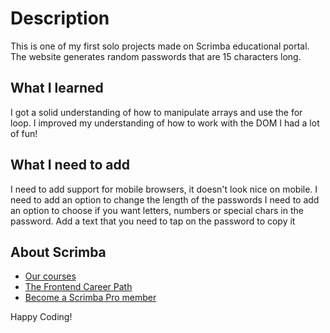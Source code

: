 # Description 
This is one of my first solo projects made on Scrimba educational portal.
The website generates random passwords that are 15 characters long.

## What I learned
I got a solid understanding of how to manipulate arrays and use the for loop. 
I improved my understanding of how to work with the DOM
I had a lot of fun! 

## What I need to add
I need to add support for mobile browsers, it doesn't look nice on mobile.
I need to add an option to change the length of the passwords
I need to add an option to choose if you want letters, numbers or special chars in the password.
Add a text that you need to tap on the password to copy it

## About Scrimba
- [Our courses](https://scrimba.com/courses)
- [The Frontend Career Path](https://scrimba.com/fullstack-path-c0fullstack)
- [Become a Scrimba Pro member](https://scrimba.com/pricing)

Happy Coding!
